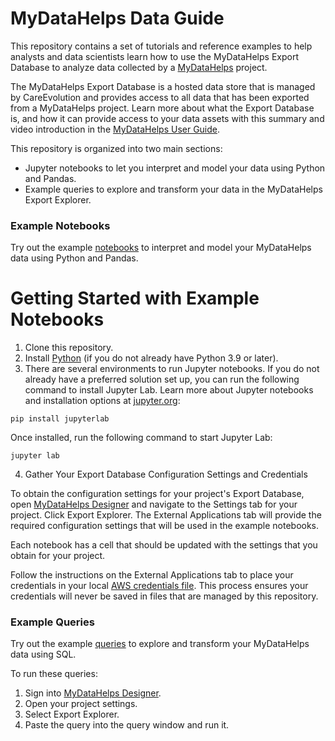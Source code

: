 # MyDataHelps Data Guide

This repository contains a set of tutorials and reference examples to help analysts and data scientists learn how to use the MyDataHelps Export Database to analyze data collected by a [MyDataHelps](https://careevolution.com/mydatahelps/) project.

The MyDataHelps Export Database is a hosted data store that is managed by CareEvolution and provides access to all data that has been exported from a MyDataHelps project. Learn more about what the Export Database is, and how it can provide access to your data assets with this summary and video introduction in the [MyDataHelps User Guide](https://support.mydatahelps.org/hc/en-us/community/posts/11970410819603-MyDataHelps-Export-Database-Overview). 

This repository is organized into two main sections:

* Jupyter notebooks to let you interpret and model your data using Python and Pandas.
* Example queries to explore and transform your data in the MyDataHelps Export Explorer.

### Example Notebooks

Try out the example [notebooks](https://github.com/CareEvolution/mdh-data-guide/blob/main/notebooks) to interpret and model your MyDataHelps data using Python and Pandas.

# Getting Started with Example Notebooks

1. Clone this repository.
2. Install [Python](https://www.python.org/downloads/) (if you do not already have Python 3.9 or later).
3. There are several environments to run Jupyter notebooks. If you do not already have a preferred solution set up, you can run the following command to install Jupyter Lab. Learn more about Jupyter notebooks and installation options at [jupyter.org](https://jupyter.org/install):

```
pip install jupyterlab
```

Once installed, run the following command to start Jupyter Lab:

```
jupyter lab
```

4. Gather Your Export Database Configuration Settings and Credentials

To obtain the configuration settings for your project's Export Database, open [MyDataHelps Designer](https://designer.mydatahelps.org) and navigate to the Settings tab for your project. Click Export Explorer. The External Applications tab will provide the required configuration settings that will be used in the example notebooks.

Each notebook has a cell that should be updated with the settings that you obtain for your project. 

Follow the instructions on the External Applications tab to place your credentials in your local [AWS credentials file](https://docs.aws.amazon.com/cli/latest/userguide/cli-configure-files.html). This process ensures your credentials will never be saved in files that are managed by this repository. 

### Example Queries

Try out the example [queries](https://github.com/CareEvolution/mdh-data-guide/blob/main/queries) to explore and transform your MyDataHelps data using SQL. 

To run these queries:

1. Sign into [MyDataHelps Designer](https://designer.mydatahelps.org). 
2. Open your project settings.
3. Select Export Explorer.
4. Paste the query into the query window and run it.
